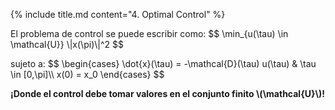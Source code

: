 <section>

{% include title.md content="4. Optimal Control" %}


<!--  -->
<section>
    <p>
    El problema de control se puede escribir como:  
    $$ \min_{u(\tau) \in \mathcal{U}} \|x(\pi)\|^2  $$
    </p>
    <p>sujeto a:
    $$
    \begin{cases}
            \dot{x}(\tau) = -\mathcal{D}(\tau) u(\tau) & \tau \in [0,\pi]\\
            x(0) = x_0
    \end{cases}
    $$
    </p>
    <p><b>¡Donde el control debe tomar valores en el conjunto finito \(\mathcal{U}\)!</b></p>
</section>
</section>

